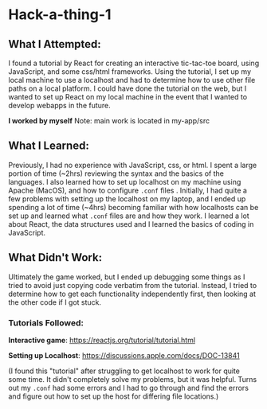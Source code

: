 # Hack-a-thing-1 

## What I Attempted:
I found a tutorial by React for creating an interactive tic-tac-toe board, using JavaScript, and some css/html frameworks. Using the tutorial, I set up my local machine to use a localhost and had to determine how to use other file paths on a local platform. I could have done the tutorial on the web, but I wanted to set up React on my local machine in the event that I wanted to develop webapps in the future. 

**I worked by myself**
Note: main work is located in my-app/src

## What I Learned:
Previously, I had no experience with JavaScript, css, or html. I spent a large portion of time (~2hrs) reviewing the syntax and the basics of the languages. I also learned how to set up localhost on my machine using Apache (MacOS), and how to configure `.conf` files . Initially, I had quite a few problems with setting up the localhost on my laptop, and I ended up spending a lot of time (~4hrs) becoming familiar with how localhosts can be set up and learned what `.conf` files are and how they work. 
I learned a lot about React, the data structures used and I learned the basics of coding in JavaScript. 

## What Didn't Work:
Ultimately the game worked, but I ended up debugging some things as I tried to avoid just copying code verbatim from the tutorial. Instead, I tried to determine how to get each functionality independently first, then looking at the other code if I got stuck. 

### Tutorials Followed:
**Interactive game**: https://reactjs.org/tutorial/tutorial.html

**Setting up Localhost**: https://discussions.apple.com/docs/DOC-13841 

(I found this "tutorial" after struggling to get localhost to work for quite some time.  It didn't completely solve my problems, but it was helpful.  Turns out my `.conf`  had some errors and I had to go through and find the errors and figure out how to set up the host for differing file locations.) 
